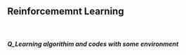 <h2>Reinforcememnt Learning</h2><br>
<h5>Q_Learning algorithim and codes with some environment</h5>
